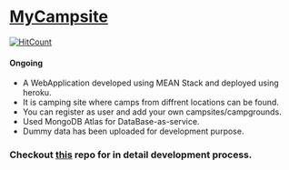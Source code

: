 # [MyCampsite](https://whispering-garden-27256.herokuapp.com)
[![HitCount](http://hits.dwyl.io/siddhartha15/MyCampsite.svg)](http://hits.dwyl.io/siddhartha15/MyCampsite)
#### Ongoing
* A WebApplication developed using MEAN Stack and deployed using heroku.
* It is camping site where camps from diffrent locations can be found.
* You can register as user and add your own campsites/campgrounds.
* Used MongoDB Atlas for DataBase-as-service.
* Dummy data has been uploaded for development purpose.

### Checkout [this](https://github.com/Siddhartha15/WebDev-practice) repo for in detail development process.
